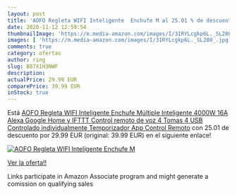```yaml
---
layout: post
title: 'AOFO Regleta WIFI Inteligente  Enchufe M al 25.01 % de descuento'
date: 2020-11-12 12:59:54
thumbnailImage: 'https://m.media-amazon.com/images/I/31RYLcgkp6L._SL200_.jpg'
images: [ 'https://m.media-amazon.com/images/I/31RYLcgkp6L._SL200_.jpg' ]
comments: true
category: ofertas
author: ring
slug: B07X1H3NWF
description:
actualPrice: 29.99 EUR
comparePrice: 39.99 EUR
inStock: true
---
```


Está [AOFO Regleta WIFI Inteligente  Enchufe Múltiple Inteligente 4000W 16A   Alexa Google Home y IFTTT Control remoto de voz  4 Tomas 4 USB  Controlado individualmente  Temporizador  App Control Remoto](https://www.amazon.es/dp/B07X1H3NWF/?tag=tolees-21) con 25.01 de descuento por 29.99 EUR (original: 39.99 EUR) en el siguiente enlace!

[![AOFO Regleta WIFI Inteligente  Enchufe M](https://m.media-amazon.com/images/I/31RYLcgkp6L._SL200_.jpg)](https://www.amazon.es/dp/B07X1H3NWF/?tag=tolees-21)

[Ver la oferta!!](https://www.amazon.es/dp/B07X1H3NWF/?tag=tolees-21)

Links participate in Amazon Associate program and might generate a comission on qualifying sales


